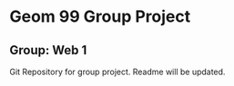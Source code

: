 # Geom 99 Group Project
## Group: Web 1

Git Repository for group project. 
Readme will be updated. 